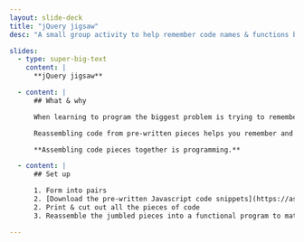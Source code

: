 ```yaml
---
layout: slide-deck
title: "jQuery jigsaw"
desc: "A small group activity to help remember code names & functions by assembling pre-written pieces together to form complete programs."

slides:
  - type: super-big-text
    content: |
      **jQuery jigsaw**

  - content: |
      ## What & why

      When learning to program the biggest problem is trying to remember the names of all the functions.

      Reassembling code from pre-written pieces helps you remember and understand the functions without having to recall them from memory.

      **Assembling code pieces together is programming.**

  - content: |
      ## Set up

      1. Form into pairs
      2. [Download the pre-written Javascript code snippets](https://assets.learn-the-web.algonquindesign.ca/workshops/jquery-jq-what/jquery-jigsaw-code-snippets.zip)
      2. Print & cut out all the pieces of code
      3. Reassemble the jumbled pieces into a functional program to match the English you did in the last activity

---
```

